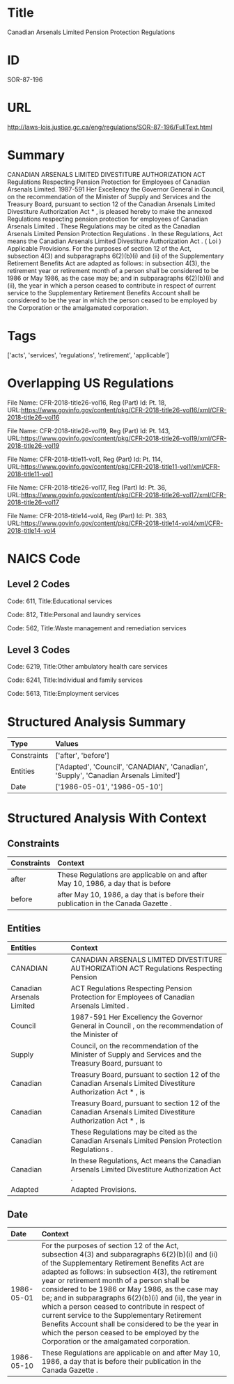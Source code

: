 # Title
Canadian Arsenals Limited Pension Protection Regulations


# ID
SOR-87-196

# URL
http://laws-lois.justice.gc.ca/eng/regulations/SOR-87-196/FullText.html


# Summary
CANADIAN ARSENALS LIMITED DIVESTITURE AUTHORIZATION ACT Regulations Respecting Pension Protection for Employees of Canadian Arsenals Limited.
1987-591 Her Excellency the Governor General in Council, on the recommendation of the Minister of Supply and Services and the Treasury Board, pursuant to section 12 of the  Canadian Arsenals Limited Divestiture Authorization Act * , is pleased hereby to make the annexed  Regulations respecting pension protection for employees of Canadian Arsenals Limited .
These Regulations may be cited as the  Canadian Arsenals Limited Pension Protection Regulations .
In these Regulations,  Act  means the  Canadian Arsenals Limited Divestiture Authorization Act .
( Loi ) Applicable Provisions.
For the purposes of section 12 of the Act, subsection 4(3) and subparagraphs 6(2)(b)(i) and (ii) of the  Supplementary Retirement Benefits Act  are adapted as follows: in subsection 4(3), the retirement year or retirement month of a person shall be considered to be 1986 or May 1986, as the case may be; and in subparagraphs 6(2)(b)(i) and (ii), the year in which a person ceased to contribute in respect of current service to the Supplementary Retirement Benefits Account shall be considered to be the year in which the person ceased to be employed by the Corporation or the amalgamated corporation.


# Tags
['acts', 'services', 'regulations', 'retirement', 'applicable']


# Overlapping US Regulations
File Name: CFR-2018-title26-vol16, Reg (Part) Id: Pt. 18, URL:https://www.govinfo.gov/content/pkg/CFR-2018-title26-vol16/xml/CFR-2018-title26-vol16

File Name: CFR-2018-title26-vol19, Reg (Part) Id: Pt. 143, URL:https://www.govinfo.gov/content/pkg/CFR-2018-title26-vol19/xml/CFR-2018-title26-vol19

File Name: CFR-2018-title11-vol1, Reg (Part) Id: Pt. 114, URL:https://www.govinfo.gov/content/pkg/CFR-2018-title11-vol1/xml/CFR-2018-title11-vol1

File Name: CFR-2018-title26-vol17, Reg (Part) Id: Pt. 36, URL:https://www.govinfo.gov/content/pkg/CFR-2018-title26-vol17/xml/CFR-2018-title26-vol17

File Name: CFR-2018-title14-vol4, Reg (Part) Id: Pt. 383, URL:https://www.govinfo.gov/content/pkg/CFR-2018-title14-vol4/xml/CFR-2018-title14-vol4




# NAICS Code
## Level 2 Codes
Code: 611, Title:Educational services

Code: 812, Title:Personal and laundry services

Code: 562, Title:Waste management and remediation services




## Level 3 Codes
Code: 6219, Title:Other ambulatory health care services

Code: 6241, Title:Individual and family services

Code: 5613, Title:Employment services







# Structured Analysis Summary
| Type        | Values                                                                                |
|:------------|:--------------------------------------------------------------------------------------|
| Constraints | ['after', 'before']                                                                   |
| Entities    | ['Adapted', 'Council', 'CANADIAN', 'Canadian', 'Supply', 'Canadian Arsenals Limited'] |
| Date        | ['1986-05-01', '1986-05-10']                                                          |


# Structured Analysis With Context
 


## Constraints
| Constraints   | Context                                                                              |
|:--------------|:-------------------------------------------------------------------------------------|
| after         | These Regulations are applicable on and  after May 10, 1986, a day that is before    |
| before        | after May 10, 1986, a day that is before  their publication in the  Canada Gazette . |


## Entities
| Entities                  | Context                                                                                                      |
|:--------------------------|:-------------------------------------------------------------------------------------------------------------|
| CANADIAN                  | CANADIAN ARSENALS LIMITED DIVESTITURE AUTHORIZATION ACT Regulations Respecting Pension                       |
| Canadian Arsenals Limited | ACT Regulations Respecting Pension Protection for Employees of Canadian Arsenals Limited .                   |
| Council                   | 1987-591 Her Excellency the Governor General in  Council , on the recommendation of the Minister of          |
| Supply                    | Council, on the recommendation of the Minister of Supply and Services and the Treasury Board, pursuant to    |
| Canadian                  | Treasury Board, pursuant to section 12 of the Canadian Arsenals Limited Divestiture Authorization Act * , is |
| Canadian                  | Treasury Board, pursuant to section 12 of the Canadian Arsenals Limited Divestiture Authorization Act * , is |
| Canadian                  | These Regulations may be cited as the   Canadian  Arsenals Limited Pension Protection Regulations .          |
| Canadian                  | In these Regulations,  Act  means the   Canadian  Arsenals Limited Divestiture Authorization Act .           |
| Adapted                   | Adapted  Provisions.                                                                                         |


## Date
| Date       | Context                                                                                                                                                                                                                                                                                                                                                                                                                                                                                                                                                                                                                  |
|:-----------|:-------------------------------------------------------------------------------------------------------------------------------------------------------------------------------------------------------------------------------------------------------------------------------------------------------------------------------------------------------------------------------------------------------------------------------------------------------------------------------------------------------------------------------------------------------------------------------------------------------------------------|
| 1986-05-01 | For the purposes of section 12 of the Act, subsection 4(3) and subparagraphs 6(2)(b)(i) and (ii) of the  Supplementary Retirement Benefits Act  are adapted as follows: in subsection 4(3), the retirement year or retirement month of a person shall be considered to be 1986 or May 1986, as the case may be; and in subparagraphs 6(2)(b)(i) and (ii), the year in which a person ceased to contribute in respect of current service to the Supplementary Retirement Benefits Account shall be considered to be the year in which the person ceased to be employed by the Corporation or the amalgamated corporation. |
| 1986-05-10 | These Regulations are applicable on and after May 10, 1986, a day that is before their publication in the  Canada Gazette .                                                                                                                                                                                                                                                                                                                                                                                                                                                                                              |


